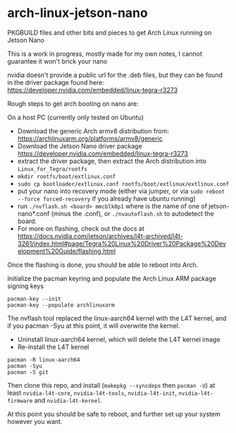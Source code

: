 # arch-linux-jetson-nano
PKGBUILD files and other bits and pieces to get Arch Linux running on Jetson Nano 

This is a work in progress, mostly made for my own notes, I cannot guarantee it won't brick your nano

nvidia doesn't provide a public url for the .deb files, but they can be found in the driver package found here: https://developer.nvidia.com/embedded/linux-tegra-r3273

Rough steps to get arch booting on nano are:

On a host PC (currently only tested on Ubuntu)

- Download the generic Arch armv8 distribution from: https://archlinuxarm.org/platforms/armv8/generic
- Download the Jetson Nano driver package https://developer.nvidia.com/embedded/linux-tegra-r3273
- extract the driver package, then extract the Arch distribution into ``Linux_for_Tegra/rootfs``
- ``mkdir rootfs/boot/extlinux.conf``
- ``sudo cp bootloader/extlinux.conf rootfs/boot/extlinux/extlinux.conf``
- put your nano into recovery mode (either via jumper, or via ``sudo reboot --force forced-recovery`` if you already have ubuntu running)
- run ``./nvflash.sh <board> mmcblk0p1`` where <board> is the name of one of jetson-nano*.conf (minus the .conf), or ``./nvautoflash.sh`` to autodetect the board. 
- For more on flashing, check out the docs at https://docs.nvidia.com/jetson/archives/l4t-archived/l4t-3261/index.html#page/Tegra%20Linux%20Driver%20Package%20Development%20Guide/flashing.html

Once the flashing is done, you should be able to reboot into Arch. 

Initialize the pacman keyring and populate the Arch Linux ARM package signing keys

```
pacman-key --init
pacman-key --populate archlinuxarm
```

The nvflash tool replaced the linux-aarch64 kernel with the L4T kernel, and if you pacman -Syu at this point, it will overwrite the kernel. 

- Uninstall linux-aarch64 kernel, which will delete the L4T kernel image
- Re-install the L4T kernel

```
pacman -R linux-aarch64
pacman -Syu
pacman -S git
```

Then clone this repo, and install (```makepkg --syncdeps``` then ```pacman -U```) at least ```nvidia-l4t-core```, ```nvidia-l4t-tools```, ```nvidia-l4t-init```, ```nvidia-l4t-firmware``` and ```nvidia-l4t-kernel```.

At this point you should be safe to reboot, and further set up your system however you want.

